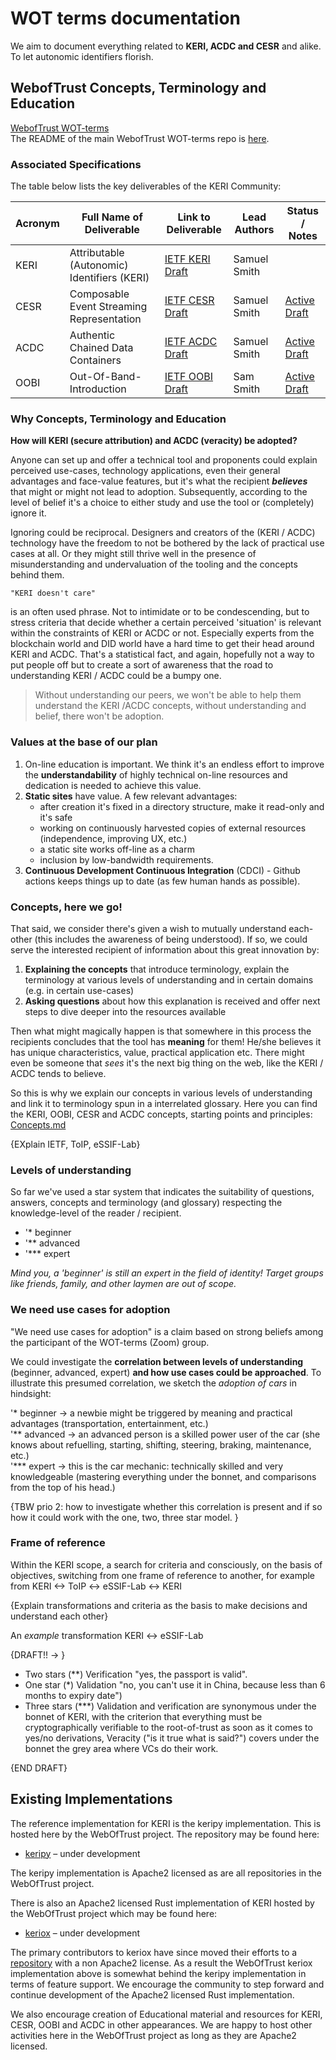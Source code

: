 # WOT terms documentation

We aim to document everything related to **KERI, ACDC and CESR** and alike. To let autonomic identifiers florish.

## WebofTrust Concepts, Terminology and Education
[WebofTrust WOT-terms](https://github.com/WebOfTrust/WOT-terms/)\
The README of the main WebofTrust WOT-terms repo is [here](https://github.com/WebOfTrust/WOT-terms/blob/main/README.md).

### Associated Specifications

The table below lists the key deliverables of the KERI Community:


| Acronym | Full Name of Deliverable | Link to Deliverable | Lead Authors | Status / Notes |
|---|---|---|---|---|
| KERI | Attributable (Autonomic) Identifiers (KERI) | [IETF KERI Draft](https://github.com/WebOfTrust/ietf-keri) | Samuel Smith | |
| CESR | Composable Event Streaming Representation | [IETF CESR Draft](https://github.com/WebOfTrust/ietf-cesr)| Samuel Smith |[Active Draft](https://datatracker.ietf.org/doc/draft-ssmith-cesr/)|
| ACDC | Authentic Chained Data Containers | [IETF ACDC Draft](https://github.com/trustoverip/tswg-acdc-specification) | Samuel Smith | [Active Draft](https://datatracker.ietf.org/doc/draft-ssmith-acdc/) |
| OOBI | Out-Of-Band-Introduction | [IETF OOBI Draft](https://github.com/WebOfTrust/ietf-oobi) | Sam Smith |[Active Draft](https://datatracker.ietf.org/doc/draft-ssmith-oobi/)|


### Why Concepts, Terminology and Education

**How will KERI (secure attribution) and ACDC (veracity) be adopted?**

Anyone can set up and offer a technical tool and proponents could explain perceived use-cases, technology applications, even their general advantages and face-value features, but it's what the recipient **_believes_** that might or might not lead to adoption. Subsequently, according to the level of belief it's a choice to either study and use the tool or (completely) ignore it.

Ignoring could be reciprocal. Designers and creators of the (KERI / ACDC) technology have the freedom to not be bothered by the lack of practical use cases at all. Or they might still thrive well in the presence of misunderstanding and undervaluation of the tooling and the concepts behind them.

```
"KERI doesn't care"
```

is an often used phrase. Not to intimidate or to be condescending, but to stress criteria that decide whether a certain perceived 'situation' is relevant within the constraints of KERI or ACDC or not. Especially experts from the blockchain world and DID world have a hard time to get their head around KERI and ACDC. That's a statistical fact, and again, hopefully not a way to put people off but to create a sort of awareness that the road to understanding KERI / ACDC could be a bumpy one.

> Without understanding our peers,
> we won't be able to help them understand the KERI /ACDC concepts,
> without understanding and belief,
> there won't be adoption.

### Values at the base of our plan

1. On-line education is important. We think it's an endless effort to improve the **understandability** of highly technical on-line resources and dedication is needed to achieve this value.
2. **Static sites** have value. A few relevant advantages:
   - after creation it's fixed in a directory structure, make it read-only and it's safe
   - working on continuously harvested copies of external resources (independence, improving UX, etc.)
   - a static site works off-line as a charm
   - inclusion by low-bandwidth requirements.
3. **Continuous Development Continuous Integration** (CDCI) - Github actions keeps things up to date (as few human hands as possible).

### Concepts, here we go!

That said, we consider there's given a wish to mutually understand each-other (this includes the awareness of being understood). If so, we could serve the interested recipient of information about this great innovation by:

1. **Explaining the concepts** that introduce terminology, explain the terminology at various levels of understanding and in certain domains (e.g. in certain use-cases)
2. **Asking questions** about how this explanation is received and offer next steps to dive deeper into the resources available

Then what might magically happen is that somewhere in this process the recipients concludes that the tool has **meaning** for them! He/she believes it has unique characteristics, value, practical application etc. There might even be someone that _sees_ it's the next big thing on the web, like the KERI / ACDC tends to believe.

So this is why we explain our concepts in various levels of understanding and link it to terminology spun in a interrelated glossary. Here you can find the KERI, OOBI, CESR and ACDC concepts, starting points and principles: [Concepts.md](../06_concepts/concepts.md)

{EXplain IETF, ToIP, eSSIF-Lab}

### Levels of understanding

So far we've used a star system that indicates the suitability of questions, answers, concepts and terminology (and glossary) respecting the knowledge-level of the reader / recipient.

- '\* beginner
- '\*\* advanced
- '\*\*\* expert

_Mind you, a 'beginner' is still an expert in the field of identity! Target groups like friends, family, and other laymen are out of scope._

### We need use cases for adoption

"We need use cases for adoption" is a claim based on strong beliefs among the participant of the WOT-terms (Zoom) group.

We could investigate the **correlation between levels of understanding** (beginner, advanced, expert) **and how use cases could be approached**. To illustrate this presumed correlation, we sketch the _adoption of cars_ in hindsight:

'\* beginner -> a newbie might be triggered by meaning and practical advantages (transportation, entertainment, etc.)\
'** advanced -> an advanced person is a skilled power user of the car (she knows about refuelling, starting, shifting, steering, braking, maintenance, etc.)\
'\*** expert -> this is the car mechanic: technically skilled and very knowledgeable (mastering everything under the bonnet, and comparisons from the top of his head.)

{TBW prio 2: how to investigate whether this correlation is present and if so how it could work with the one, two, three star model. }

### Frame of reference

Within the KERI scope, a search for criteria and consciously, on the basis of objectives, switching from one frame of reference to another, for example from KERI <-> ToIP <-> eSSIF-Lab <-> KERI

{Explain transformations and criteria as the basis to make decisions and understand each other}

An _example_ transformation KERI <-> eSSIF-Lab

{DRAFT!! -> }

- Two stars (\*\*) Verification "yes, the passport is valid".
- One star (\*) Validation "no, you can't use it in China, because less than 6 months to expiry date")
- Three stars (\*\*\*) Validation and verification are synonymous under the bonnet of KERI, with the criterion that everything must be cryptographically verifiable to the root-of-trust as soon as it comes to yes/no derivations, Veracity ("is it true what is said?") covers under the bonnet the grey area where VCs do their work.

{END DRAFT}

## Existing Implementations

The reference implementation for KERI is the keripy implementation. This is hosted here by the WebOfTrust project. The repository may be found here:

- [keripy](https://github.com/WebOfTrust/keripy) – under development

The keripy implementation is Apache2 licensed as are all repositories in the WebOfTrust project.

There is also an Apache2 licensed Rust implementation of KERI hosted by the WebOfTrust project which may be found here:

- [keriox](https://github.com/WebOfTrust/keriox) – under development

The primary contributors to keriox have since moved their efforts to a [repository](https://github.com/THCLab/keriox) with a non Apache2 license.
As a result the WebOfTrust keriox implementation above is somewhat behind the keripy implementation in terms of
feature support. We encourage the community to step forward and continue development of the Apache2 licensed Rust implementation.

We also encourage creation of Educational material and resources for KERI, CESR, OOBI and ACDC in other appearances. We are happy to host other activities here in the WebOfTrust project as long as they are Apache2 licensed.
